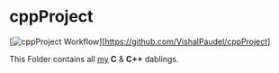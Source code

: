 
# cppProject
[![cppProject Workflow](https://github.com/VishalPaudel/cppProject/actions/workflows/main.yml/badge.svg?event=push)][https://github.com/VishalPaudel/cppProject]

This Folder contains all [my](https://VishalPaudel.github.io/) **C** & **C++** dablings.

